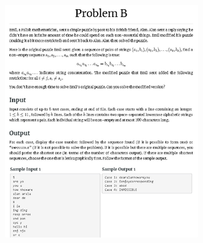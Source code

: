 ![alt text](https://github.com/paveltr/icpc_code_task/blob/master/limited_correspondence/description.jpg)
